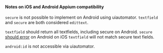 #### Notes on iOS and Android Appium compatibility

`secure` is not possible to implement on Android using uiautomator. `textfield` and `secure` are both considered `edittext`.

`textfield` should return all textfields, including secure on Android. `secure` [should error](https://github.com/appium/appium/pull/234) on Android
on iOS `textfield` will not match secure text fields.

`android:id` is not accessible via uiautomator.
